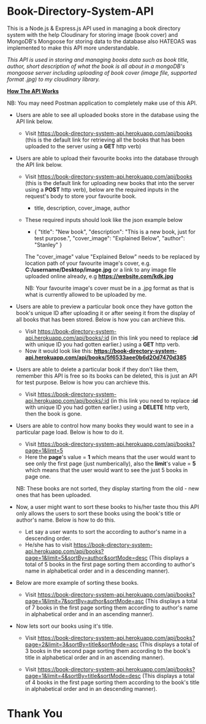 # Book-Directory-System-API
This is a Node.js & Express.js API used in managing a book directory system with the help Cloudinary for storing image (book cover) and MongoDB's Mongoose for storing data to the database also HATEOAS was implemented to make this API more understandable.

*This API is used in storing and managing books data such as book title, author, short description of what the book is all about in a mongoDB's mongoose server including uploading of book cover (image file, supported format .jpg) to my cloudinary library.*

**<u>How The API Works</u>**

NB: You may need Postman application to completely make use of this API.

- Users are able to see all uploaded books store in the database using the API link below.
    - Visit https://book-directory-system-api.herokuapp.com/api/books (this is the default link for retrieving all the books that has been uploaded to the server using a **GET** http verb)

- Users are able to upload their favourite books into the database through the API link below.
    - Visit https://book-directory-system-api.herokuapp.com/api/books (this is the default link for uploading new books that into the server using a **POST** http verb), below are the required inputs in the request's body to store your favourite book.
        - title, description, cover_image, author
    - These required inputs should look like the json example below
        - {
            "title": "New book",
            "description": "This is a new book, just for test purpose.",
            "cover_image": "Explained Below",
            "author": "Stanley"
        }

        The "cover_image" value "Explained Below" needs to be replaced by location path of your favourite image's cover, e.g. **C:/username/Desktop/image.jpg** or a link to any image file uploaded online already, e.g **https://website.com/kdk.jpg**

        NB: Your favourite image's cover must be in a .jpg format as that is what is currently allowed to be uploaded by me.

- Users are able to preview a particular book once they have gotton the book's unique ID after uploading it or after seeing it from the display of all books that has been stored. Below is how you can archieve this.
    - Visit https://book-directory-system-api.herokuapp.com/api/books/:id (in this link you need to replace **:id** with unique ID you had gotten earlier.) using a **GET** http verb.
    - Now it would look like this: **https://book-directory-system-api.herokuapp.com/api/books/5f6533aee0b6d20d7470d385**

- Users are able to delete a particular book if they don't like them, remember this API is free so its books can be deleted, this is just an API for test purpose. Below is how you can archieve this.
    - Visit https://book-directory-system-api.herokuapp.com/api/books/:id (in this link you need to replace **:id** with unique ID you had gotten earlier.) using a **DELETE** http verb, then the book is gone.

- Users are able to control how many books they would want to see in a particular page load. Below is how to do it.
    - Visit https://book-directory-system-api.herokuapp.com/api/books?page=1&limt=5
    - Here the **page**'s value = **1** which means that the user would want to see only the first page (just numberically), also the **limit**'s value = **5** which means that the user would want to see the just 5 books in page one.

    NB: These books are not sorted, they display starting from the old - new ones that has been uploaded.

- Now, a user might want to sort these books to his/her taste thou this API only allows the users to sort these books using the book's title or author's name. Below is how to do this.
    - Let say a user wants to sort the according to author's name in a descending order.
    - He/she has to visit https://book-directory-system-api.herokuapp.com/api/books?page=1&limit=5&sortBy=author&sortMode=desc (This displays a total of 5 books in the first page sorting them according to author's name in alphabetical order and in a descending manner).

- Below are more example of sorting these books.
    - Visit https://book-directory-system-api.herokuapp.com/api/books?page=1&limit=7&sortBy=author&sortMode=asc (This displays a total of 7 books in the first page sorting them according to author's name in alphabetical order and in an ascending manner).

- Now lets sort our books using it's title.
    - Visit https://book-directory-system-api.herokuapp.com/api/books?page=2&limit=3&sortBy=title&sortMode=asc (This displays a total of 3 books in the second page sorting them according to the book's title in alphabetical order and in an ascending manner).

    - Visit https://book-directory-system-api.herokuapp.com/api/books?page=1&limit=4&sortBy=title&sortMode=desc (This displays a total of 4 books in the first page sorting them according to the book's title in alphabetical order and in an descending manner).

# Thank You